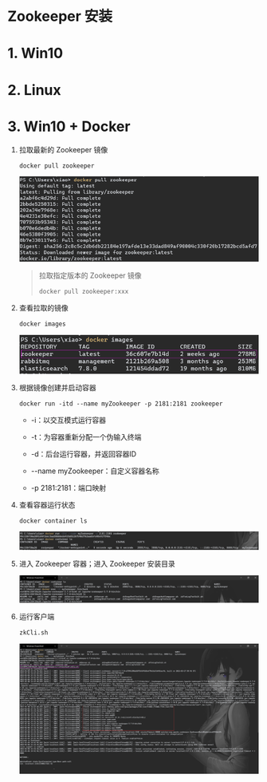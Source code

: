 # Zookeeper 安装

# 1. Win10

# 2. Linux

# 3. Win10 + Docker

1.   拉取最新的 Zookeeper 镜像

     ```dockerfile
     docker pull zookeeper
     ```

     ![image-20220106222215656](markdown/Zookeeper安装.assets/image-20220106222215656.png)

     >   拉取指定版本的 Zookeeper 镜像
     >
     >   ```dockerfile
     >   docker pull zookeeper:xxx
     >   ```

     

2.   查看拉取的镜像

     ```dockerfile
     docker images
     ```

     ![image-20220106222235276](markdown/Zookeeper安装.assets/image-20220106222235276.png)

     

3.   根据镜像创建并启动容器

     ```dockerfile
     docker run -itd --name myZookeeper -p 2181:2181 zookeeper
     ```

     -   -i：以交互模式运行容器

     -   -t：为容器重新分配一个伪输入终端

     -   -d：后台运行容器，并返回容器ID

     -   --name myZookeeper：自定义容器名称

     -   -p 2181:2181：端口映射

         

4.   查看容器运行状态

     ```dockerfile
     docker container ls
     ```

     ![image-20220106223654963](markdown/Zookeeper安装.assets/image-20220106223654963.png)

     

5.   进入 Zookeeper 容器；进入 Zookeeper 安装目录

     ![image-20220106224214032](markdown/Zookeeper安装.assets/image-20220106224214032.png)

6.   运行客户端

     ```sh
     zkCli.sh
     ```

     ![image-20220106224419925](markdown/Zookeeper安装.assets/image-20220106224419925.png)
